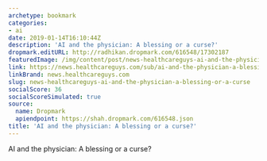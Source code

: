 ```yaml
---
archetype: bookmark
categories:
- ai
date: 2019-01-14T16:10:44Z
description: 'AI and the physician: A blessing or a curse?'
dropmark.editURL: http://radhikan.dropmark.com/616548/17302187
featuredImage: /img/content/post/news-healthcareguys-ai-and-the-physician-a-blessing-or-a-curse.jpg
link: https://news.healthcareguys.com/sub/ai-and-the-physician-a-blessing-or-a-curse/
linkBrand: news.healthcareguys.com
slug: news-healthcareguys-ai-and-the-physician-a-blessing-or-a-curse
socialScore: 36
socialScoreSimulated: true
source:
  name: Dropmark
  apiendpoint: https://shah.dropmark.com/616548.json
title: 'AI and the physician: A blessing or a curse?'
---
```

AI and the physician: A blessing or a curse?